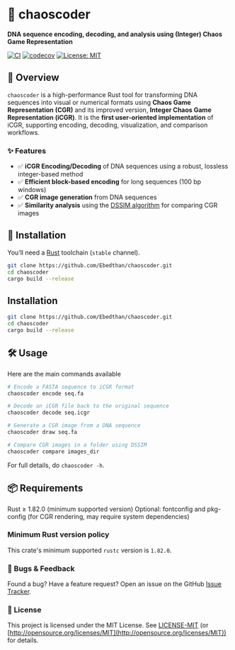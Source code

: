# 🧬 chaoscoder

**DNA sequence encoding, decoding, and analysis using (Integer) Chaos Game Representation**

[![CI](https://github.com/Ebedthan/chaoscoder/actions/workflows/ci.yml/badge.svg)](https://github.com/Ebedthan/chaoscoder/actions/workflows/ci.yml)
[![codecov](https://codecov.io/gh/Ebedthan/chaoscoder/graph/badge.svg?token=K7VN5TH6EZ)](https://codecov.io/gh/Ebedthan/chaoscoder)
[![License: MIT](https://img.shields.io/badge/license-MIT-blue?style=flat)](https://github.com/Ebedthan/chaoscoder/blob/master/LICENSE)


## 🌟 Overview

`chaoscoder` is a high-performance Rust tool for transforming DNA sequences into visual or numerical formats using **Chaos Game Representation (CGR)** and its improved version, **Integer Chaos Game Representation (iCGR)**. It is the **first user-oriented implementation** of iCGR, supporting encoding, decoding, visualization, and comparison workflows.

### ✨ Features

- ✅ **iCGR Encoding/Decoding** of DNA sequences using a robust, lossless integer-based method
- ✅ **Efficient block-based encoding** for long sequences (100 bp windows)
- ✅ **CGR image generation** from DNA sequences
- ✅ **Similarity analysis** using the [DSSIM algorithm](https://github.com/kornelski/dssim) for comparing CGR images


## 🚀 Installation

You’ll need a [Rust](https://rust-lang.org/tools/install) toolchain (`stable` channel).

```bash
git clone https://github.com/Ebedthan/chaoscoder.git
cd chaoscoder
cargo build --release
```


## Installation

```bash
git clone https://github.com/Ebedthan/chaoscoder.git
cd chaoscoder
cargo build --release
```

## 🛠️ Usage

Here are the main commands available

```bash
# Encode a FASTA sequence to iCGR format
chaoscoder encode seq.fa

# Decode an iCGR file back to the original sequence
chaoscoder decode seq.icgr

# Generate a CGR image from a DNA sequence
chaoscoder draw seq.fa

# Compare CGR images in a folder using DSSIM
chaoscoder compare images_dir
```

For full details, do `chaoscoder -h`.

## 📦 Requirements

Rust ≥ 1.82.0 (minimum supported version)
Optional: fontconfig and pkg-config (for CGR rendering, may require system dependencies)


### Minimum Rust version policy
This crate's minimum supported `rustc` version is `1.82.0`.


### 🐛 Bugs & Feedback

Found a bug? Have a feature request?
Open an issue on the GitHub [Issue Tracker](https://github.com/Ebedthan/chaoscoder/issues).


### 📄 License
This project is licensed under the MIT License.
See [LICENSE-MIT](LICENSE-MIT) (or [http://opensource.org/licenses/MIT](http://opensource.org/licenses/MIT)) for details.
